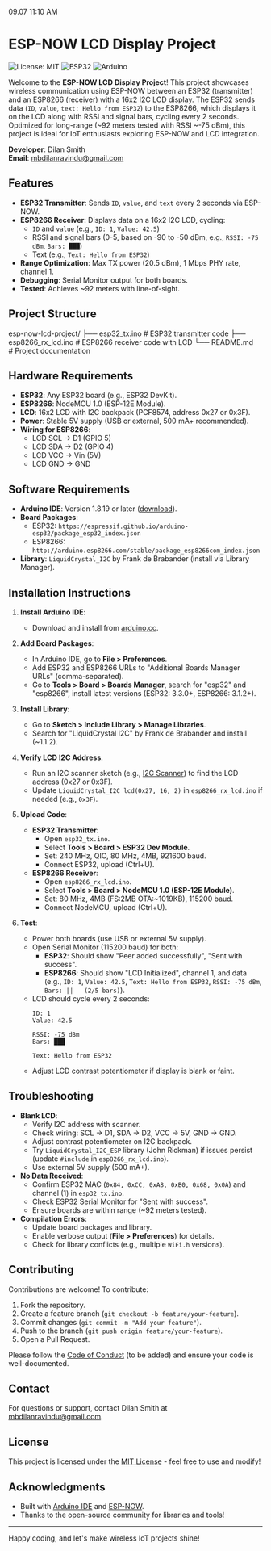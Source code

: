 09.07 11:10 AM
# ESP-NOW LCD Display Project

![License: MIT](https://img.shields.io/badge/License-MIT-yellow.svg)
![ESP32](https://img.shields.io/badge/Platform-ESP32%20%7C%20ESP8266-blue)
![Arduino](https://img.shields.io/badge/Environment-Arduino-orange)

Welcome to the **ESP-NOW LCD Display Project**! This project showcases wireless communication using ESP-NOW between an ESP32 (transmitter) and an ESP8266 (receiver) with a 16x2 I2C LCD display. The ESP32 sends data (`ID`, `value`, `text: Hello from ESP32`) to the ESP8266, which displays it on the LCD along with RSSI and signal bars, cycling every 2 seconds. Optimized for long-range (~92 meters tested with RSSI ~-75 dBm), this project is ideal for IoT enthusiasts exploring ESP-NOW and LCD integration.

**Developer**: Dilan Smith  
**Email**: [mbdilanravindu@gmail.com](mailto:mbdilanravindu@gmail.com)

## Features
- **ESP32 Transmitter**: Sends `ID`, `value`, and `text` every 2 seconds via ESP-NOW.
- **ESP8266 Receiver**: Displays data on a 16x2 I2C LCD, cycling:
  - `ID` and `value` (e.g., `ID: 1`, `Value: 42.5`)
  - RSSI and signal bars (0-5, based on -90 to -50 dBm, e.g., `RSSI: -75 dBm`, `Bars: ███`)
  - Text (e.g., `Text: Hello from ESP32`)
- **Range Optimization**: Max TX power (20.5 dBm), 1 Mbps PHY rate, channel 1.
- **Debugging**: Serial Monitor output for both boards.
- **Tested**: Achieves ~92 meters with line-of-sight.

## Project Structure

esp-now-lcd-project/ ├── esp32_tx.ino           # ESP32 transmitter code ├── esp8266_rx_lcd.ino     # ESP8266 receiver code with LCD └── README.md          
    # Project documentation

## Hardware Requirements
- **ESP32**: Any ESP32 board (e.g., ESP32 DevKit).
- **ESP8266**: NodeMCU 1.0 (ESP-12E Module).
- **LCD**: 16x2 LCD with I2C backpack (PCF8574, address 0x27 or 0x3F).
- **Power**: Stable 5V supply (USB or external, 500 mA+ recommended).
- **Wiring for ESP8266**:
  - LCD SCL → D1 (GPIO 5)
  - LCD SDA → D2 (GPIO 4)
  - LCD VCC → Vin (5V)
  - LCD GND → GND

## Software Requirements
- **Arduino IDE**: Version 1.8.19 or later ([download](https://www.arduino.cc/en/software)).
- **Board Packages**:
  - ESP32: `https://espressif.github.io/arduino-esp32/package_esp32_index.json`
  - ESP8266: `http://arduino.esp8266.com/stable/package_esp8266com_index.json`
- **Library**: `LiquidCrystal_I2C` by Frank de Brabander (install via Library Manager).

## Installation Instructions
1. **Install Arduino IDE**:
   - Download and install from [arduino.cc](https://www.arduino.cc/en/software).

2. **Add Board Packages**:
   - In Arduino IDE, go to **File > Preferences**.
   - Add ESP32 and ESP8266 URLs to "Additional Boards Manager URLs" (comma-separated).
   - Go to **Tools > Board > Boards Manager**, search for "esp32" and "esp8266", install latest versions (ESP32: 3.3.0+, ESP8266: 3.1.2+).

3. **Install Library**:
   - Go to **Sketch > Include Library > Manage Libraries**.
   - Search for "LiquidCrystal I2C" by Frank de Brabander and install (~1.1.2).

4. **Verify LCD I2C Address**:
   - Run an I2C scanner sketch (e.g., [I2C Scanner](https://playground.arduino.cc/Main/I2cScanner/)) to find the LCD address (0x27 or 0x3F).
   - Update `LiquidCrystal_I2C lcd(0x27, 16, 2)` in `esp8266_rx_lcd.ino` if needed (e.g., `0x3F`).

5. **Upload Code**:
   - **ESP32 Transmitter**:
     - Open `esp32_tx.ino`.
     - Select **Tools > Board > ESP32 Dev Module**.
     - Set: 240 MHz, QIO, 80 MHz, 4MB, 921600 baud.
     - Connect ESP32, upload (Ctrl+U).
   - **ESP8266 Receiver**:
     - Open `esp8266_rx_lcd.ino`.
     - Select **Tools > Board > NodeMCU 1.0 (ESP-12E Module)**.
     - Set: 80 MHz, 4MB (FS:2MB OTA:~1019KB), 115200 baud.
     - Connect NodeMCU, upload (Ctrl+U).

6. **Test**:
   - Power both boards (use USB or external 5V supply).
   - Open Serial Monitor (115200 baud) for both:
     - **ESP32**: Should show "Peer added successfully", "Sent with success".
     - **ESP8266**: Should show "LCD Initialized", channel 1, and data (e.g., `ID: 1`, `Value: 42.5`, `Text: Hello from ESP32`, `RSSI: -75 dBm`, `Bars: ||   (2/5 bars)`).
   - LCD should cycle every 2 seconds:
     ```
     ID: 1
     Value: 42.5
     ```
     ```
     RSSI: -75 dBm
     Bars: ███
     ```
     ```
     Text: Hello from ESP32
     ```
   - Adjust LCD contrast potentiometer if display is blank or faint.

## Troubleshooting
- **Blank LCD**:
  - Verify I2C address with scanner.
  - Check wiring: SCL → D1, SDA → D2, VCC → 5V, GND → GND.
  - Adjust contrast potentiometer on I2C backpack.
  - Try `LiquidCrystal_I2C_ESP` library (John Rickman) if issues persist (update `#include` in `esp8266_rx_lcd.ino`).
  - Use external 5V supply (500 mA+).
- **No Data Received**:
  - Confirm ESP32 MAC (`0x84, 0xCC, 0xA8, 0xB0, 0x68, 0x0A`) and channel (1) in `esp32_tx.ino`.
  - Check ESP32 Serial Monitor for "Sent with success".
  - Ensure boards are within range (~92 meters tested).
- **Compilation Errors**:
  - Update board packages and library.
  - Enable verbose output (**File > Preferences**) for details.
  - Check for library conflicts (e.g., multiple `WiFi.h` versions).

## Contributing
Contributions are welcome! To contribute:
1. Fork the repository.
2. Create a feature branch (`git checkout -b feature/your-feature`).
3. Commit changes (`git commit -m "Add your feature"`).
4. Push to the branch (`git push origin feature/your-feature`).
5. Open a Pull Request.

Please follow the [Code of Conduct](CODE_OF_CONDUCT.md) (to be added) and ensure your code is well-documented.

## Contact
For questions or support, contact Dilan Smith at [mbdilanravindu@gmail.com](mailto:mbdilanravindu@gmail.com).

## License
This project is licensed under the [MIT License](LICENSE) - feel free to use and modify!

## Acknowledgments
- Built with [Arduino IDE](https://www.arduino.cc) and [ESP-NOW](https://docs.espressif.com/projects/esp-idf/en/latest/esp32/api-reference/network/esp_now.html).
- Thanks to the open-source community for libraries and tools!

---

Happy coding, and let's make wireless IoT projects shine! 

